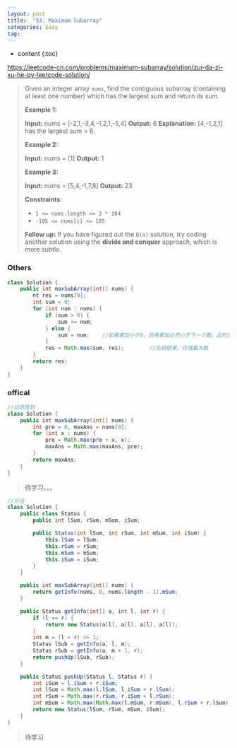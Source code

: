```yaml
---
layout: post
title:  "53. Maximum Subarray"
categories: Eazy
tag: 
---
```


* content
{:toc}

https://leetcode-cn.com/problems/maximum-subarray/solution/zui-da-zi-xu-he-by-leetcode-solution/

> Given an integer array `nums`, find the contiguous subarray (containing at least one number) which has the largest sum and return _its sum_.
>
> **Example 1:**
>
> **Input:** nums = \[-2,1,-3,4,-1,2,1,-5,4\]
> **Output:** 6
> **Explanation:** \[4,-1,2,1\] has the largest sum = 6.
>
> **Example 2:**
>
> **Input:** nums = \[1\]
> **Output:** 1
>
> **Example 3:**
>
> **Input:** nums = \[5,4,-1,7,8\]
> **Output:** 23
>
> **Constraints:**
>
> *   `1 <= nums.length <= 3 * 104`
> *   `-105 <= nums[i] <= 105`
>
> **Follow up:** If you have figured out the `O(n)` solution, try coding another solution using the **divide and conquer** approach, which is more subtle.

### Others

~~~java
class Solution {
    public int maxSubArray(int[] nums) {
        nt res = nums[0];
        int sum = 0;
        for (int num : nums) {
            if (sum > 0) {
                sum += num;
            } else {
                sum = num;    //如果累加小于0，则再累加必然小于下一个数，此时舍去之前，取当前数为起点开始累加
            }
            res = Math.max(sum, res);        //比较结果，存储最大数
        }
        return res;
    }
}
~~~

### offical

~~~java
//动态规划
class Solution {
    public int maxSubArray(int[] nums) {
        int pre = 0, maxAns = nums[0];
        for (int x : nums) {
            pre = Math.max(pre + x, x);
            maxAns = Math.max(maxAns, pre);
        }
        return maxAns;
    }
}
~~~

>  待学习。。。

~~~java
//分治
class Solution {
    public class Status {
        public int lSum, rSum, mSum, iSum;

        public Status(int lSum, int rSum, int mSum, int iSum) {
            this.lSum = lSum;
            this.rSum = rSum;
            this.mSum = mSum;
            this.iSum = iSum;
        }
    }

    public int maxSubArray(int[] nums) {
        return getInfo(nums, 0, nums.length - 1).mSum;
    }

    public Status getInfo(int[] a, int l, int r) {
        if (l == r) {
            return new Status(a[l], a[l], a[l], a[l]);
        }
        int m = (l + r) >> 1;
        Status lSub = getInfo(a, l, m);
        Status rSub = getInfo(a, m + 1, r);
        return pushUp(lSub, rSub);
    }

    public Status pushUp(Status l, Status r) {
        int iSum = l.iSum + r.iSum;
        int lSum = Math.max(l.lSum, l.iSum + r.lSum);
        int rSum = Math.max(r.rSum, r.iSum + l.rSum);
        int mSum = Math.max(Math.max(l.mSum, r.mSum), l.rSum + r.lSum);
        return new Status(lSum, rSum, mSum, iSum);
    }
}
~~~

> 待学习
